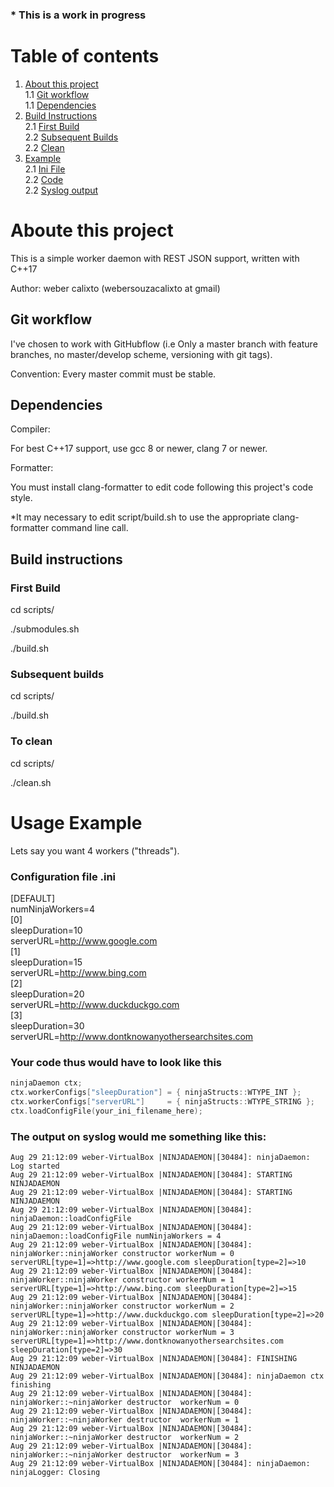 ### * This is a work in progress
# Table of contents
1. [About this project](#about)  
  1.1 [Git workflow ](#git_workflow)  
  1.1 [Dependencies ](#dependencies)  
2. [Build Instructions](#build_instructions)  
  2.1 [First Build](#first_build)  
  2.2 [Subsequent Builds](#subsequent_builds)  
  2.2 [Clean](#clean)  
2. [Example](#usage_example)  
  2.1 [Ini File](#example_ini_file)  
  2.2 [Code](#example_code)  
  2.2 [Syslog output](#example_syslog)  

# Aboute this project <a name="about"></a>

This is a simple worker daemon with REST JSON support, written with C++17

Author: weber calixto (webersouzacalixto at gmail)

## Git workflow <a name="git_workflow"></a>

I've chosen to work with GitHubflow (i.e Only a master branch with feature branches, no master/develop scheme, versioning with git tags).

Convention: Every master commit must be stable.

## Dependencies <a name="dependencies"></a>

Compiler:

For best C++17 support, use gcc 8 or newer, clang 7 or newer.

Formatter:

You must install clang-formatter to edit code following this project's code style.

*It may necessary to edit script/build.sh to use the appropriate clang-formatter command line call.

## Build instructions <a name="build_instructions"></a>

### First Build <a name="first_build"></a>

cd scripts/

./submodules.sh

./build.sh

### Subsequent builds <a name="subsequent_builds"></a>

cd scripts/

./build.sh

### To clean <a name="clean"></a>

cd scripts/

./clean.sh
 
# Usage Example <a name="usage_example"></a>
Lets say you want 4 workers ("threads").
### Configuration file .ini <a name="example_ini_file"></a>

[DEFAULT]  
numNinjaWorkers=4  
[0]  
sleepDuration=10  
serverURL=http://www.google.com  
[1]  
sleepDuration=15  
serverURL=http://www.bing.com  
[2]  
sleepDuration=20  
serverURL=http://www.duckduckgo.com  
[3]  
sleepDuration=30  
serverURL=http://www.dontknowanyothersearchsites.com  

### Your code thus would have to look like this <a name="example_code"></a>

```C++
ninjaDaemon ctx;
ctx.workerConfigs["sleepDuration"] = { ninjaStructs::WTYPE_INT };
ctx.workerConfigs["serverURL"]     = { ninjaStructs::WTYPE_STRING };
ctx.loadConfigFile(your_ini_filename_here);
```
### The output on syslog would me something like this: <a name="example_syslog"></a>

```
Aug 29 21:12:09 weber-VirtualBox |NINJADAEMON|[30484]: ninjaDaemon: Log started
Aug 29 21:12:09 weber-VirtualBox |NINJADAEMON|[30484]: STARTING NINJADAEMON
Aug 29 21:12:09 weber-VirtualBox |NINJADAEMON|[30484]: STARTING NINJADAEMON
Aug 29 21:12:09 weber-VirtualBox |NINJADAEMON|[30484]: ninjaDaemon::loadConfigFile
Aug 29 21:12:09 weber-VirtualBox |NINJADAEMON|[30484]: ninjaDaemon::loadConfigFile numNinjaWorkers = 4
Aug 29 21:12:09 weber-VirtualBox |NINJADAEMON|[30484]: ninjaWorker::ninjaWorker constructor workerNum = 0  serverURL[type=1]=>http://www.google.com sleepDuration[type=2]=>10
Aug 29 21:12:09 weber-VirtualBox |NINJADAEMON|[30484]: ninjaWorker::ninjaWorker constructor workerNum = 1  serverURL[type=1]=>http://www.bing.com sleepDuration[type=2]=>15
Aug 29 21:12:09 weber-VirtualBox |NINJADAEMON|[30484]: ninjaWorker::ninjaWorker constructor workerNum = 2  serverURL[type=1]=>http://www.duckduckgo.com sleepDuration[type=2]=>20
Aug 29 21:12:09 weber-VirtualBox |NINJADAEMON|[30484]: ninjaWorker::ninjaWorker constructor workerNum = 3  serverURL[type=1]=>http://www.dontknowanyothersearchsites.com sleepDuration[type=2]=>30
Aug 29 21:12:09 weber-VirtualBox |NINJADAEMON|[30484]: FINISHING NINJADAEMON
Aug 29 21:12:09 weber-VirtualBox |NINJADAEMON|[30484]: ninjaDaemon ctx finishing
Aug 29 21:12:09 weber-VirtualBox |NINJADAEMON|[30484]: ninjaWorker::~ninjaWorker destructor  workerNum = 0
Aug 29 21:12:09 weber-VirtualBox |NINJADAEMON|[30484]: ninjaWorker::~ninjaWorker destructor  workerNum = 1
Aug 29 21:12:09 weber-VirtualBox |NINJADAEMON|[30484]: ninjaWorker::~ninjaWorker destructor  workerNum = 2
Aug 29 21:12:09 weber-VirtualBox |NINJADAEMON|[30484]: ninjaWorker::~ninjaWorker destructor  workerNum = 3
Aug 29 21:12:09 weber-VirtualBox |NINJADAEMON|[30484]: ninjaDaemon: ninjaLogger: Closing

```
